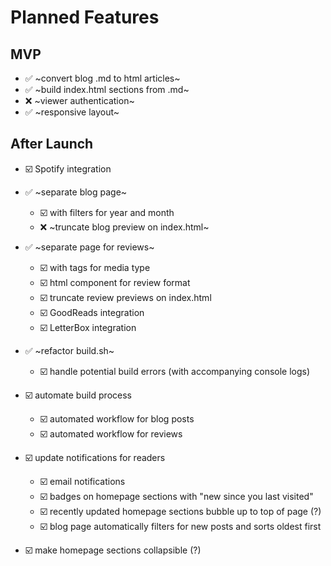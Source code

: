 # Planned Features

## MVP

- ✅ ~convert blog .md to html articles~
- ✅ ~build index.html sections from .md~
- ❌ ~viewer authentication~
- ✅ ~responsive layout~

## After Launch

- ☑️ Spotify integration

- ✅ ~separate blog page~
  - ☑️ with filters for year and month
  - ❌ ~truncate blog preview on index.html~

- ✅ ~separate page for reviews~
  - ☑️ with tags for media type
  - ☑️ html component for review format
  - ☑️ truncate review previews on index.html
  - ☑️ GoodReads integration 
  - ☑️ LetterBox integration 

- ✅ ~refactor build.sh~
  - ☑️ handle potential build errors (with accompanying console logs)

- ☑️ automate build process
  - ☑️ automated workflow for blog posts
  - ☑️ automated workflow for reviews

- ☑️ update notifications for readers
  - ☑️ email notifications
  - ☑️ badges on homepage sections with "new since you last visited"
  - ☑️ recently updated homepage sections bubble up to top of page (?)
  - ☑️ blog page automatically filters for new posts and sorts oldest first

- ☑️ make homepage sections collapsible (?)
